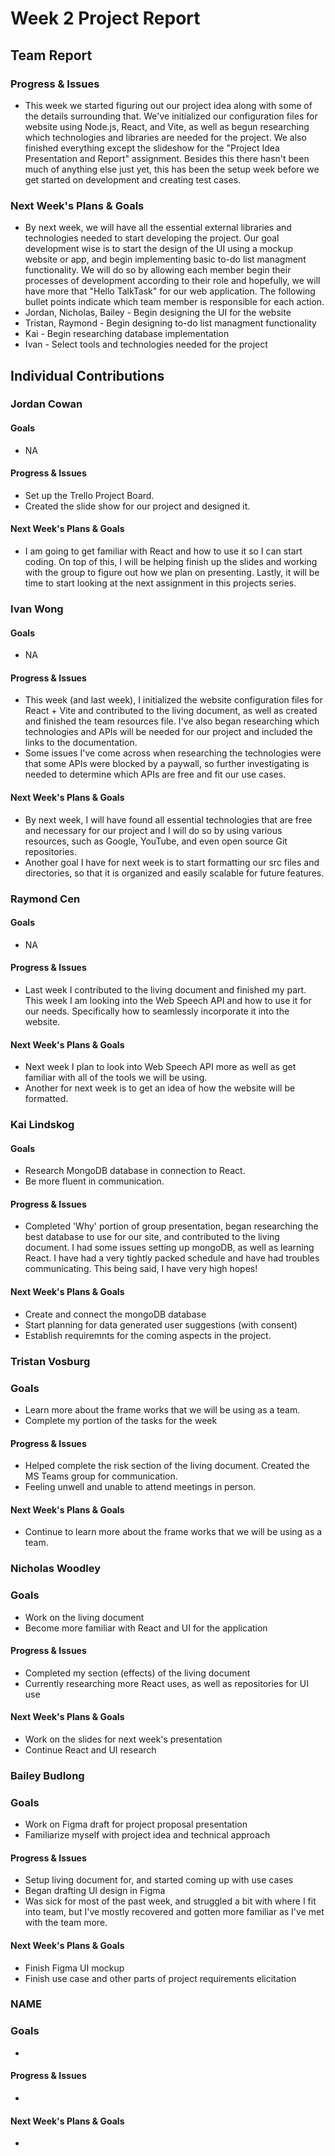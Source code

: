 # Week 2 Project Report

## Team Report
### Progress & Issues
* This week we started figuring out our project idea along with some of the details surrounding that. We've initialized our configuration files for website using Node.js, React, and Vite, as well as begun researching which technologies and libraries are needed for the project. We also finished everything except the slideshow for the "Project Idea Presentation and Report" assignment. Besides this there hasn't been much of anything else just yet, this has been the setup week before we get started on development and creating test cases.
### Next Week's Plans & Goals
* By next week, we will have all the essential external libraries and technologies needed to start developing the project. Our goal development wise is to start the design of the UI using a mockup website or app, and begin implementing basic to-do list managment functionality. We will do so by allowing each member begin their processes of development according to their role and hopefully, we will have more that "Hello TalkTask" for our web application. The following bullet points indicate which team member is responsible for each action.
* Jordan, Nicholas, Bailey - Begin designing the UI for the website
* Tristan, Raymond - Begin designing to-do list managment functionality
* Kai - Begin researching database implementation
* Ivan - Select tools and technologies needed for the project

## Individual Contributions

### Jordan Cowan
#### Goals
* NA
#### Progress & Issues
* Set up the Trello Project Board.
* Created the slide show for our project and designed it.
#### Next Week's Plans & Goals
* I am going to get familiar with React and how to use it so I can start coding. On top of this, I will be helping finish up the slides and working with the group to figure out how we plan on presenting. Lastly, it will be time to start looking at the next assignment in this projects series.

### Ivan Wong
#### Goals
* NA
#### Progress & Issues
* This week (and last week), I initialized the website configuration files for React + Vite and contributed to the living document, as well as created and finished the team resources file. I've also began researching which technologies and APIs will be needed for our project and included the links to the documentation.
* Some issues I've come across when researching the technologies were that some APIs were blocked by a paywall, so further investigating is needed to determine which APIs are free and fit our use cases.
#### Next Week's Plans & Goals
* By next week, I will have found all essential technologies that are free and necessary for our project and I will do so by using various resources, such as Google, YouTube, and even open source Git repositories.
* Another goal I have for next week is to start formatting our src files and directories, so that it is organized and easily scalable for future features.

### Raymond Cen
#### Goals
* NA
#### Progress & Issues
* Last week I contributed to the living document and finished my part. This week I am looking into the Web Speech API and how to use it for our needs. Specifically how to seamlessly incorporate it into the website.
#### Next Week's Plans & Goals
* Next week I plan to look into Web Speech API more as well as get familiar with all of the tools we will be using.
* Another for next week is to get an idea of how the website will be formatted.

### Kai Lindskog
#### Goals
* Research MongoDB database in connection to React.
* Be more fluent in communication.
#### Progress & Issues
* Completed 'Why' portion of group presentation, began researching the best database to use for our site, and contributed to the living document. I had some issues setting up mongoDB, as well as learning React. I have had a very tightly packed schedule and have had troubles communicating. This being said, I have very high hopes!
#### Next Week's Plans & Goals
* Create and connect the mongoDB database
* Start planning for data generated user suggestions (with consent)
* Establish requiremnts for the coming aspects in the project.

### Tristan Vosburg
### Goals
* Learn more about the frame works that we will be using as a team.
* Complete my portion of the tasks for the week
#### Progress & Issues
* Helped complete the risk section of the living document.  Created the MS Teams group for communication.
* Feeling unwell and unable to attend meetings in person.
#### Next Week's Plans & Goals
* Continue to learn more about the frame works that we will be using as a team.

### Nicholas Woodley
### Goals
* Work on the living document
* Become more familiar with React and UI for the application
#### Progress & Issues
* Completed my section (effects) of the living document
* Currently researching more React uses, as well as repositories for UI use
#### Next Week's Plans & Goals
* Work on the slides for next week's presentation
* Continue React and UI research

### Bailey Budlong
### Goals
* Work on Figma draft for project proposal presentation
* Familiarize myself with project idea and technical approach
#### Progress & Issues
* Setup living document for, and started coming up with use cases
* Began drafting UI design in Figma
* Was sick for most of the past week, and struggled a bit with where I fit into team, but I've mostly recovered and gotten more familiar as I've met with the team more.
#### Next Week's Plans & Goals
* Finish Figma UI mockup
* Finish use case and other parts of project requirements elicitation

### NAME
### Goals
* 
#### Progress & Issues
* 
#### Next Week's Plans & Goals
* 

